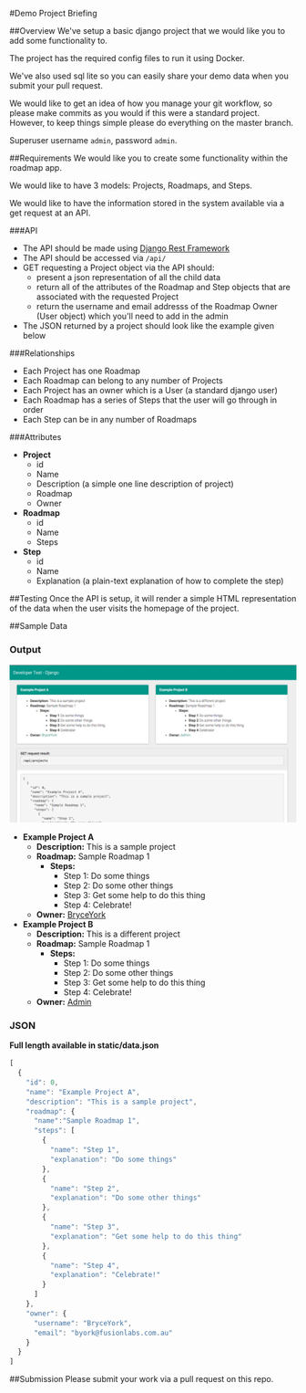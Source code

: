 #Demo Project Briefing

##Overview
We've setup a basic django project that we would like you to add some functionality to.

The project has the required config files to run it using Docker. 

We've also used sql lite so you can easily share your demo data when you submit your pull request.

We would like to get an idea of how you manage your git workflow, so please make commits as you would if this were a standard project. However, to keep things simple please do everything on the master branch.

Superuser username `admin`, password `admin`.


##Requirements
We would like you to create some functionality within the roadmap app.

We would like to have 3 models: Projects, Roadmaps, and Steps.

We would like to have the information stored in the system available via a get request at an API.

###API
- The API should be made using [Django Rest Framework](http://www.django-rest-framework.org/)
- The API should be accessed via `/api/`
- GET requesting a Project object via the API should:
    - present a json representation of all the child data
    - return all of the attributes of the Roadmap and Step objects that are associated with the requested Project
    - return the username and email addresss of the Roadmap Owner (User object) which you'll need to add in the admin
- The JSON returned by a project should look like the example given below

###Relationships
- Each Project has one Roadmap
- Each Roadmap can belong to any number of Projects
- Each Project has an owner which is a User (a standard django user)
- Each Roadmap has a series of Steps that the user will go through in order
- Each Step can be in any number of Roadmaps

###Attributes
- **Project**
    - id
    - Name
    - Description (a simple one line description of project)
    - Roadmap
    - Owner
- **Roadmap**
    - id
    - Name
    - Steps
- **Step**
    - id
    - Name
    - Explanation (a plain-text explanation of how to complete the step)

##Testing
Once the API is setup, it will render a simple HTML representation of the data when the user visits the homepage of the project.


##Sample Data
### Output
![desired output](sample.png)

- **Example Project A**
  - **Description:** This is a sample project
  - **Roadmap:** Sample Roadmap 1
      - **Steps:**
          - Step 1: Do some things
          - Step 2: Do some other things
          - Step 3: Get some help to do this thing
          - Step 4: Celebrate!
  - **Owner:** [BryceYork](mailto:byork@fusionlabs.com.au)
- **Example Project B**
  - **Description:** This is a different project
  - **Roadmap:** Sample Roadmap 1
      - **Steps:**
          - Step 1: Do some things
          - Step 2: Do some other things
          - Step 3: Get some help to do this thing
          - Step 4: Celebrate!
  - **Owner:** [Admin](mailto:admin@fusionlabs.com.au)

### JSON
**Full length available in static/data.json**
```javascript
[
  {
    "id": 0,
    "name": "Example Project A",
    "description": "This is a sample project",
    "roadmap": {
      "name":"Sample Roadmap 1",
      "steps": [
        {
          "name": "Step 1",
          "explanation": "Do some things"
        },
        {
          "name": "Step 2",
          "explanation": "Do some other things"
        },
        {
          "name": "Step 3",
          "explanation": "Get some help to do this thing"
        },
        {
          "name": "Step 4",
          "explanation": "Celebrate!"
        }
      ]
    },
    "owner": {
      "username": "BryceYork",
      "email": "byork@fusionlabs.com.au"
    }
  }
]
```

##Submission
Please submit your work via a pull request on this repo.